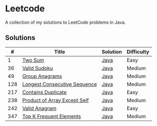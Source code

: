 # Leetcode

A collection of my solutions to LeetCode problems in Java.

## Solutions
| #   | Title                                                                                                   | Solution                                                                                       | Difficulty |
|-----|---------------------------------------------------------------------------------------------------------|------------------------------------------------------------------------------------------------|------------|
| 1   | [Two Sum](https://leetcode.com/problems/two-sum)                                                        | [Java](https://github.com/Aydanjb/leetcode-java/blob/master/src/TwoSum.java)                   | Easy       |
| 36  | [Valid Sudoku](https://leetcode.com/problems/valid-sudoku/description/)                                 | [Java](https://github.com/Aydanjb/leetcode-java/tree/master/src/ValidSudoku.java)              | Medium     |
| 49  | [Group Anagrams](https://leetcode.com/problems/group-anagrams/description/)                             | [Java](https://github.com/Aydanjb/leetcode-java/src/GroupAnagrams.java)                        | Medium     |
| 128 | [Longest Consecutive Sequence](https://leetcode.com/problems/longest-consecutive-sequence/description/) | [Java](https://github.com/Aydanjb/leetcode-java/tree/master/src/LongestConsecutiveSequence.java) | Medium |
| 217 | [Contains Duplicate](https://leetcode.com/problems/contains-duplicate/description/)                     | [Java](https://github.com/Aydanjb/leetcode-java/blob/master/src/ContainsDuplicate.java)        | Easy       |
| 238 | [Product of Array Except Self](https://leetcode.com/problems/product-of-array-except-self/description/) | [Java](https://github.com/Aydanjb/leetcode-java/tree/master/src/ProductOfArrayExceptSelf.java) | Medium     |
| 242 | [Valid Anagram](https://leetcode.com/problems/valid-anagram/description/)                               | [Java](https://github.com/Aydanjb/leetcode-java/src/ValidAnagram.java)                         | Easy       |
| 347 | [Top K Frequent Elements](https://leetcode.com/problems/top-k-frequent-elements/description/)           | [Java](https://github.com/Aydanjb/leetcode-java/tree/master/src/TopKFrequentElements.java)     | Medium     |
